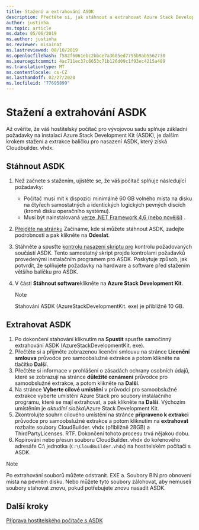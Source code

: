 ```yaml
---
title: Stažení a extrahování ASDK
description: Přečtěte si, jak stáhnout a extrahovat Azure Stack Development Kit (ASDK).
author: justinha
ms.topic: article
ms.date: 05/06/2019
ms.author: justinha
ms.reviewer: misainat
ms.lastreviewed: 08/10/2019
ms.openlocfilehash: f582f6061ebc2bbce7a3605ed7795b9ab5562738
ms.sourcegitcommit: 4ac711ec37c6653c71b126d09c1f93ec4215a489
ms.translationtype: MT
ms.contentlocale: cs-CZ
ms.lasthandoff: 02/27/2020
ms.locfileid: "77695899"
---
```

# <a name="download-and-extract-the-asdk"></a>Stažení a extrahování ASDK
Až ověříte, že váš hostitelský počítač pro vývojovou sadu splňuje základní požadavky na instalaci Azure Stack Development Kit (ASDK), je dalším krokem stažení a extrakce balíčku pro nasazení ASDK, který získá Cloudbuilder. vhdx.

## <a name="download-the-asdk"></a>Stáhnout ASDK
1. Než začnete s stažením, ujistěte se, že váš počítač splňuje následující požadavky:

   - Počítač musí mít k dispozici minimálně 60 GB volného místa na disku na čtyřech samostatných a identických logických pevných discích (kromě disku operačního systému).
   - Musí být nainstalovaná [verze .NET Framework 4,6 (nebo novější)](https://dotnet.microsoft.com/download/dotnet-framework-runtime/net46) .

2. [Přejděte na stránku](https://azure.microsoft.com/overview/azure-stack/try/?v=try) Začínáme, kde si můžete stáhnout ASDK, zadejte podrobnosti a pak klikněte na **Odeslat**.
3. Stáhněte a spusťte [kontrolu nasazení skriptu pro](https://go.microsoft.com/fwlink/?LinkId=828735&clcid=0x409) kontrolu požadovaných součástí ASDK. Tento samostatný skript projde kontrolami požadavků provedenými instalačním programem pro ASDK. Poskytuje způsob, jak potvrdit, že splňujete požadavky na hardware a software před stažením většího balíčku pro ASDK.
4. V části **Stáhnout software**klikněte na **Azure Stack Development Kit**.

   > [!NOTE]
   > Stahování ASDK (AzureStackDevelopmentKit. exe) je přibližně 10 GB.

## <a name="extract-the-asdk"></a>Extrahovat ASDK
1. Po dokončení stahování kliknutím na **Spustit** spusťte samočinný extrahování ASDK (AzureStackDevelopmentKit. exe).
2. Přečtěte si a přijměte zobrazenou licenční smlouvu na stránce **Licenční smlouva** průvodce pro samoobslužné extrakce a potom klikněte na tlačítko **Další**.
3. Přečtěte si informace v prohlášení o zásadách ochrany osobních údajů, které se zobrazují na stránce **důležité oznámení** průvodce pro samoobslužné extrakce, a potom klikněte na **Další**.
4. Na stránce **Vyberte cílové umístění** v průvodci pro samoobslužné extrakce vyberte umístění Azure Stack pro soubory instalačního programu, které se mají extrahovat, a pak klikněte na **Další**. Výchozím umístěním je *aktuální složka*\Azure Stack Development Kit. 
5. Zkontrolujte souhrn cílového umístění na stránce **připraveno k extrakci** průvodce pro samoobslužné extrakce a potom kliknutím na **extrahovat** rozbalte soubory CloudBuilder. vhdx (přibližně 28GB) a ThirdPartyLicenses. RTF. Dokončení tohoto procesu trvá nějakou dobu.
6. Kopírování nebo přesun souboru CloudBuilder. vhdx do kořenového adresáře C:\ jednotka (`C:\CloudBuilder.vhdx`) na hostitelském počítači s ASDK.

> [!NOTE]
> Po extrahování souborů můžete odstranit. EXE a. Soubory BIN pro obnovení místa na pevném disku. Nebo můžete tyto soubory zálohovat, aby nemuseli soubory stahovat znovu, pokud potřebujete znovu nasadit ASDK.


## <a name="next-steps"></a>Další kroky
[Příprava hostitelského počítače s ASDK](asdk-prepare-host.md)
